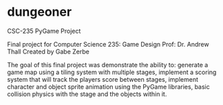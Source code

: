# dungeoner
CSC-235 PyGame Project

Final project for Computer Science 235: Game Design
Prof: Dr. Andrew Thall
Created by Gabe Zerbe

The goal of this final project was demonstrate the ability to: generate a game map using a tiling system with multiple stages, implement a scoring system that will track the players score between stages, implement character and object sprite animation using the PyGame libraries, basic collision physics with the stage and the objects within it. 
